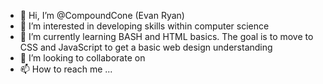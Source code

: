 - 👋 Hi, I’m @CompoundCone  (Evan Ryan)
- 👀 I’m interested in developing skills within computer science
- 🌱 I’m currently learning BASH and HTML basics. The goal is to move to CSS and JavaScript to get a basic web design understanding
- 💞️ I’m looking to collaborate on 
- 📫 How to reach me ...

<!---
CompoundCone/CompoundCone is a ✨ special ✨ repository because its `README.md` (this file) appears on your GitHub profile.
You can click the Preview link to take a look at your changes.
--->
